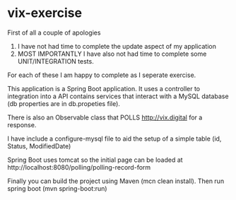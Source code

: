 # vix-exercise

First of all a couple of apologies
1) I have not had time to complete the update aspect of my application
2) MOST IMPORTANTLY I have also not had time to complete some UNIT/INTEGRATION tests.

For each of these I am happy to complete as I seperate exercise.

This application is a Spring Boot application. It uses a controller to integration into a API contains services
that interact with a  MySQL database (db properties are in db.propeties file).

There is also an Observable class that POLLS http://vix.digital for a response.

I have include a configure-mysql file to aid the setup of a simple table (id, Status, ModifiedDate)

Spring Boot uses tomcat so the initial page can be loaded at http://localhost:8080/polling/polling-record-form

Finally you can build the project using Maven (mcn clean install). Then run spring boot (mvn spring-boot:run)
